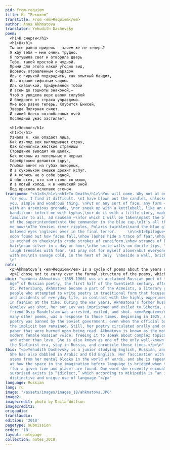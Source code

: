 ```yaml
---
pid: from-requiem
title: Из “Реквием”
transtitle: From <em>Requiem</em>
author: Anna Akhmatova
translator: Yehudith Dashevsky
poem: |
  <h1>К смерти</h1>
  <h1>8</h1>
  Ты все равно придешь — зачем же не теперь?
  Я жду тебя — мне очень трудно.
  Я потушила свет и отворила дверь
  Тебе, такой простой и чудной.
  Прими для этого какой угодно вид,
  Ворвись отравленным снарядом
  Иль с гирькой подкрадись, как опытный бандит,
  Иль отрави тифозным чадом.
  Иль сказочкой, придуманной тобой
  И всем до тошноты знакомой,—
  Чтоб я увидела верх шапки голубой
  И бледного от страха управдома.
  Мне все равно теперь. Клубится Енисей,
  Звезда Полярная сияет.
  И синий блеск возлюбленных очей
  Последний ужас застилает.

  <h1>Эпилог</h1>
  <h1>I</h1>
  Узнала я, как опадают лица,
  Как из-под век выглядывает страх,
  Как клинописи жесткие страницы
  Страдание выводит на щеках,
  Как локоны из пепельных и черных
  Серебряными делаются вдруг,
  Улыбка вянет на губах покорных,
  И в сухоньком смешке дрожит испуг.
  И я молюсь не о себе одной,
  А обо всех, кто там стоял со мною,
  И в лютый холод, и в июльский зной
  Под красною ослепшею стеною.
transpoem: "<h1>8</h1>\n<h1>To Death</h1>\nYou will come. Why not at once?\nI wait
  for you. I find it difficult. \nI have blown out the candles, unlocked the door\nfor
  you, simple and wondrous thing. \nPut on any sort of face, any form —\nblow me up
  with an arsenious grenade, \nor sneak up with a kettlebell, like an experienced
  bandit\nor infect me with typhus,\nor do it with a little story, made up by you\nand
  familiar to all, ad nauseam —\nfor which I will be taken\npast the blanched face
  of the superintendent\nto the commander in the blue cap.\nIt’s all the same for
  me now:\nThe Yenisei river ripples, Polaris twinkles\nand the blue gleam of the
  beloved eyes \nglazes over in the final terror.     \n\n<h1>Epilogue</h1>\n<h1>I</h1>\nI’ve
  soon found out how faces fall,\nhow lashes hide a trace of fear,\nhow suffering
  is etched on cheeks\nin crude strokes of cuneiform,\nhow strands of black or ashen
  hair\ncan silver in a day or hour,\nthe smile wilts on docile lips, \nthe hollow
  laugh trembles with fear. \nI pray not for myself alone\nbut everyone who stood
  with me;\nin savage cold, in the heat of July  \nbeside a wall, brick-red and blind.
  \n"
note: |
  <p>Akhmatova’s <em>Requiem</em> is a cycle of poems about the years of terror in Russia (1935–1938) known as the Great Purge. Although written during and soon after the events it describes, the cycle remained unpublished in Russia until 1987, thirty-five years after Stalin’s death. The two poems above capture the two main subjects of the cycle: Akhmatova’s individual suffering and the suffering of the many in Russia. In “To Death,” Akhmatova alludes either to her son Lev being taken to a labor camp in Siberia or to her former husband, Nikolai Gumilev, being shot. In “Epilogue I,” Akhmatova mentions all those who waited on the prison lines to visit friends and family members, often to no avail. The shift from the individual to the collective is distinct here in that Akhmatova’s voice remains heard; the pronoun “I” is still used.</p>
  <p>I chose not to carry over the formal structure of the poems, which includes rhyme and a distinct Russian cadence, as it is heavily reliant on the Russian language’s easily-formed end-rhymes and fluid word order. However, some echo of form may be felt in the use of iambic tetrameter of “Epilogue I.” Although the emotional register of the poems is expressed in the original through the rhyme and rhythm, giving the content its expressive power, I tried to stay as close as possible to the images in the poem, which communicate by being direct and precise, and letting the sound follow.</p>
abio: "<p>Anna Akhmatova (1889–1966) was an acclaimed Russian poet of the “Silver
  Age” of Russian poetry, the first half of the twentieth century. After moving to
  St. Petersburg, Akhmatova became a part of the Acmeists, a literary group of six
  people who attempted to write poetry in traditional form that focused on the objects
  and incidents of everyday life, in contrast with the highly experimental poetry
  in fashion at the time. During the war years, Akhmatova’s former husband Nikolai
  Gumilev was shot, her son Lev was imprisoned and exiled to Siberia, and her close
  friend Osip Mandelstam was arrested, exiled, and shot. <em>Requiem</em>, along with
  many other poems, was a response to those times. Beginning in 1925, Akhmatova’s
  poetry was banned by the Soviet government; even when the official ban was lifted,
  the implicit ban remained. Still, her poetry circulated orally and on scraps of
  paper that were burned upon being read. Akhmatova is known as the mother of the
  modern female Russian voice, freeing it to speak about complex topics including
  and other than love. She is also known as one of the only well-known poets to outlive
  the Stalinist era, stay in Russia, and chronicle those times.</p>\n"
tbio: "<p>Yehudith Dashevsky is a junior studying English, Russian, and Hebrew literature.
  She has also dabbled in Arabic and Old English. Her fascination with translation
  stems from her mental blocks in the world of words, and she is repeatedly amazed
  at how the space in the imagination before language is bridged when the right words
  (for a given time and place) are found. One word she recently encountered and was
  surprised exists is “idiolect,” which according to Wikipedia is “an individual’s
  distinctive and unique use of language.”</p>"
language: Russian
lang: ru
image: "/assets/images/images_18/ahkmatova.JPG"
image2:
imagecredit: photo by Daila Wolfson
imagecredit2:
origaudio:
translaudio:
edition: '2018'
pagetype: submission
order: '18'
layout: notepage
collection: notes_2018
---
```

